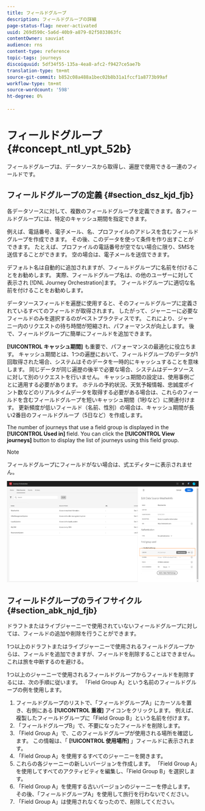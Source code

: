 ```yaml
---
title: フィールドグループ
description: フィールドグループの詳細
page-status-flag: never-activated
uuid: 269d590c-5a6d-40b9-a879-02f5033863fc
contentOwner: sauviat
audience: rns
content-type: reference
topic-tags: journeys
discoiquuid: 5df34f55-135a-4ea8-afc2-f9427ce5ae7b
translation-type: tm+mt
source-git-commit: b852c08a488a1bec02b8b31a1fccf1a8773b99af
workflow-type: tm+mt
source-wordcount: '598'
ht-degree: 0%

---
```




# フィールドグループ {#concept_ntl_ypt_52b}

フィールドグループは、データソースから取得し、遍歴で使用できる一連のフィールドです。

## フィールドグループの定義 {#section_dsz_kjd_fjb}

各データソースに対して、複数のフィールドグループを定義できます。各フィールドグループには、特定のキャッシュ期間を指定できます。

例えば、電話番号、電子メール、名、プロファイルのアドレスを含むフィールドグループを作成できます。 その後、このデータを使って条件を作り出すことができます。 たとえば、プロファイルの電話番号が空でない場合に限り、SMSを送信することができます。 空の場合は、電子メールを送信できます。

デフォルト名は自動的に追加されますが、フィールドグループに名前を付けることをお勧めします。 実際、フィールドグループ名は、の他のユーザーに対して表示され [!DNL Journey Orchestration]ます。 フィールドグループに適切な名前を付けることをお勧めします。

データソースフィールドを遍歴に使用すると、そのフィールドグループに定義されているすべてのフィールドが取得されます。 したがって、ジャーニーに必要なフィールドのみを選択するのがベストプラクティスです。 これにより、ジャーニー内のリクエストの待ち時間が短縮され、パフォーマンスが向上します。 後で、フィールドグループに簡単にフィールドを追加できます。

**[!UICONTROL キャッシュ期間]** も重要で、パフォーマンスの最適化に役立ちます。 キャッシュ期間とは、1つの遍歴において、フィールドグループのデータが1回取得された場合、システムはそのデータを一時的にキャッシュすることを意味します。 同じデータが同じ遍歴の後半で必要な場合、システムはデータソースに対して別のリクエストを行いません。 キャッシュ期間の設定は、使用事例ごとに適用する必要があります。 ホテルの予約状況、天気予報情報、忠誠度ポイント数などのリアルタイムデータを取得する必要がある場合は、これらのフィールドを含むフィールドグループを短いキャッシュ期間（1秒など）に関連付けます。 更新頻度が低いフィールド（名前、性別）の場合は、キャッシュ期間が長い2番目のフィールドグループ（5日など）を作成します。

The number of journeys that use a field group is displayed in the **[!UICONTROL Used in]** field. You can click the **[!UICONTROL View journeys]** button to display the list of journeys using this field group.

>[!NOTE]
>
>フィールドグループにフィールドがない場合は、式エディターに表示されません。

![](../assets/journey3bis.png)

## フィールドグループのライフサイクル {#section_abk_njd_fjb}

ドラフトまたはライブジャーニーで使用されていないフィールドグループに対しては、フィールドの追加や削除を行うことができます。

1つ以上のドラフトまたはライブジャーニーで使用されるフィールドグループからは、フィールドを追加できますが、フィールドを削除することはできません。 これは旅を中断するのを避ける。

1つ以上のジャーニーで使用されるフィールドグループからフィールドを削除するには、次の手順に従います。 「Field Group A」という名前のフィールドグループの例を使用します。

1. フィールドグループのリストで、「フィールドグループA」にカーソルを置き、右側にある **[!UICONTROL 重複]** アイコンをクリックします。 例えば、複製したフィールドグループに「Field Group B」という名前を付けます。
1. 「フィールドグループB」で、不要になったフィールドを削除します。
1. 「Field Group A」で、このフィールドグループが使用される場所を確認します。 この情報は、「 **[!UICONTROL 使用場所]** 」フィールドに表示されます。
1. 「Field Group A」を使用するすべてのジャーニーを開きます。
1. これらの各ジャーニーの新しいバージョンを作成します。 「Field Group A」を使用してすべてのアクティビティを編集し、「Field Group B」を選択します。
1. 「Field Group A」を使用する古いバージョンのジャーニーを停止します。 その後、「フィールドグループA」を使用して旅行を行わないでください。
1. 「Field Group A」は使用されなくなったので、削除してください。
